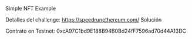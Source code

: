 Simple NFT Example

Detalles del challenge: https://speedrunethereum.com/
Solución

Contrato en Testnet: 0xcA97C1bd9E188B94B0Bd24fF7596ad70d44A13DC
